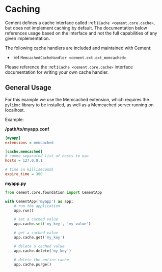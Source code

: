 Caching
==============================================================================

Cement defines a cache interface called :ref:`ICache <cement.core.cache>`, but
does not implement caching by default. The documentation below references
usage based on the interface and not the full capabilities of any given
implementation.

The following cache handlers are included and maintained with Cement:

 * :ref:`MemcachedCacheHandler <cement.ext.ext_memcached>`


Please reference the :ref:`ICache <cement.core.cache>` interface documentation
for writing your own cache handler.

General Usage
------------------------------------------------------------------------------

For this example we use the Memcached extension, which requires the `pylibmc`
library to be installed, as well as a Memcached server running on localhost.

Example:

**/path/to/myapp.conf**

```ini
[myapp]
extensions = memcached

[cache.memcached]
# comma separated list of hosts to use
hosts = 127.0.0.1

# time in milliseconds
expire_time = 300
```


**myapp.py**

```python
from cement.core.foundation import CementApp

with CementApp('myapp') as app:
    # run the application
    app.run()

    # set a cached value
    app.cache.set('my_key', 'my value')

    # get a cached value
    app.cache.get('my_key')

    # delete a cached value
    app.cache.delete('my_key')

    # delete the entire cache
    app.cache.purge()
```
